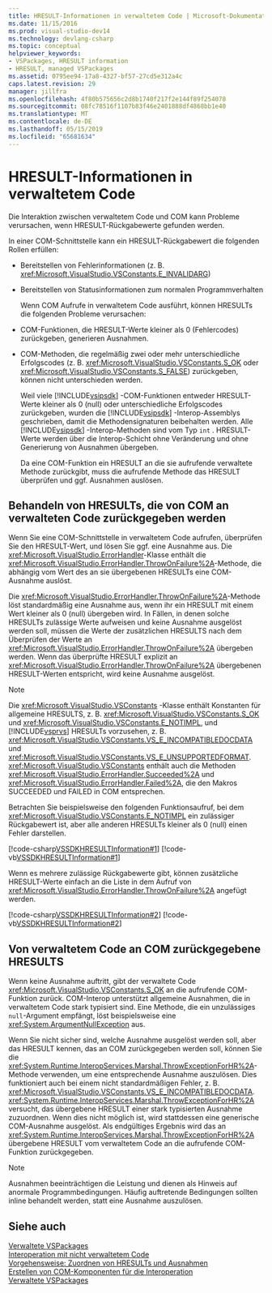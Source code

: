 ```yaml
---
title: HRESULT-Informationen in verwaltetem Code | Microsoft-Dokumentation
ms.date: 11/15/2016
ms.prod: visual-studio-dev14
ms.technology: devlang-csharp
ms.topic: conceptual
helpviewer_keywords:
- VSPackages, HRESULT information
- HRESULT, managed VSPackages
ms.assetid: 0795ee94-17a8-4327-bf57-27cd5e312a4c
caps.latest.revision: 29
manager: jillfra
ms.openlocfilehash: 4f80b575656c2d8b1740f217f2e144f89f254078
ms.sourcegitcommit: 08fc78516f1107b83f46e2401888df4868bb1e40
ms.translationtype: MT
ms.contentlocale: de-DE
ms.lasthandoff: 05/15/2019
ms.locfileid: "65681634"
---
```

# <a name="hresult-information-in-managed-code"></a>HRESULT-Informationen in verwaltetem Code
Die Interaktion zwischen verwaltetem Code und COM kann Probleme verursachen, wenn HRESULT-Rückgabewerte gefunden werden.  
  
 In einer COM-Schnittstelle kann ein HRESULT-Rückgabewert die folgenden Rollen erfüllen:  
  
- Bereitstellen von Fehlerinformationen (z. B. <xref:Microsoft.VisualStudio.VSConstants.E_INVALIDARG>)  
  
- Bereitstellen von Statusinformationen zum normalen Programmverhalten  
  
  Wenn COM Aufrufe in verwaltetem Code ausführt, können HRESULTs die folgenden Probleme verursachen:  
  
- COM-Funktionen, die HRESULT-Werte kleiner als 0 (Fehlercodes) zurückgeben, generieren Ausnahmen.  
  
- COM-Methoden, die regelmäßig zwei oder mehr unterschiedliche Erfolgscodes (z. B. <xref:Microsoft.VisualStudio.VSConstants.S_OK> oder <xref:Microsoft.VisualStudio.VSConstants.S_FALSE>) zurückgeben, können nicht unterschieden werden.  
  
  Weil viele [!INCLUDE[vsipsdk](../includes/vsipsdk-md.md)] -COM-Funktionen entweder HRESULT-Werte kleiner als 0 (null) oder unterschiedliche Erfolgscodes zurückgeben, wurden die [!INCLUDE[vsipsdk](../includes/vsipsdk-md.md)] -Interop-Assemblys geschrieben, damit die Methodensignaturen beibehalten werden. Alle [!INCLUDE[vsipsdk](../includes/vsipsdk-md.md)] -Interop-Methoden sind vom Typ `int` . HRESULT-Werte werden über die Interop-Schicht ohne Veränderung und ohne Generierung von Ausnahmen übergeben.  
  
  Da eine COM-Funktion ein HRESULT an die sie aufrufende verwaltete Methode zurückgibt, muss die aufrufende Methode das HRESULT überprüfen und ggf. Ausnahmen auslösen.  
  
## <a name="handling-hresults-returned-to-managed-code-from-com"></a>Behandeln von HRESULTs, die von COM an verwalteten Code zurückgegeben werden  
 Wenn Sie eine COM-Schnittstelle in verwaltetem Code aufrufen, überprüfen Sie den HRESULT-Wert, und lösen Sie ggf. eine Ausnahme aus. Die <xref:Microsoft.VisualStudio.ErrorHandler>-Klasse enthält die <xref:Microsoft.VisualStudio.ErrorHandler.ThrowOnFailure%2A>-Methode, die abhängig vom Wert des an sie übergebenen HRESULTs eine COM-Ausnahme auslöst.  
  
 Die <xref:Microsoft.VisualStudio.ErrorHandler.ThrowOnFailure%2A>-Methode löst standardmäßig eine Ausnahme aus, wenn ihr ein HRESULT mit einem Wert kleiner als 0 (null) übergeben wird. In Fällen, in denen solche HRESULTs zulässige Werte aufweisen und keine Ausnahme ausgelöst werden soll, müssen die Werte der zusätzlichen HRESULTS nach dem Überprüfen der Werte an <xref:Microsoft.VisualStudio.ErrorHandler.ThrowOnFailure%2A> übergeben werden. Wenn das überprüfte HRESULT explizit an <xref:Microsoft.VisualStudio.ErrorHandler.ThrowOnFailure%2A> übergebenen HRESULT-Werten entspricht, wird keine Ausnahme ausgelöst.  
  
> [!NOTE]
> Die <xref:Microsoft.VisualStudio.VSConstants> -Klasse enthält Konstanten für allgemeine HRESULTS, z. B. <xref:Microsoft.VisualStudio.VSConstants.S_OK> und <xref:Microsoft.VisualStudio.VSConstants.E_NOTIMPL>, und [!INCLUDE[vsprvs](../includes/vsprvs-md.md)] HRESULTs vorzusehen, z. B. <xref:Microsoft.VisualStudio.VSConstants.VS_E_INCOMPATIBLEDOCDATA> und <xref:Microsoft.VisualStudio.VSConstants.VS_E_UNSUPPORTEDFORMAT>. <xref:Microsoft.VisualStudio.VSConstants> enthält auch die Methoden <xref:Microsoft.VisualStudio.ErrorHandler.Succeeded%2A> und <xref:Microsoft.VisualStudio.ErrorHandler.Failed%2A>, die den Makros SUCCEEDED und FAILED in COM entsprechen.  
  
 Betrachten Sie beispielsweise den folgenden Funktionsaufruf, bei dem <xref:Microsoft.VisualStudio.VSConstants.E_NOTIMPL> ein zulässiger Rückgabewert ist, aber alle anderen HRESULTs kleiner als 0 (null) einen Fehler darstellen.  
  
 [!code-csharp[VSSDKHRESULTInformation#1](../snippets/csharp/VS_Snippets_VSSDK/vssdkhresultinformation/cs/vssdkhresultinformationpackage.cs#1)]
 [!code-vb[VSSDKHRESULTInformation#1](../snippets/visualbasic/VS_Snippets_VSSDK/vssdkhresultinformation/vb/vssdkhresultinformationpackage.vb#1)]  
  
 Wenn es mehrere zulässige Rückgabewerte gibt, können zusätzliche HRESULT-Werte einfach an die Liste in dem Aufruf von <xref:Microsoft.VisualStudio.ErrorHandler.ThrowOnFailure%2A> angefügt werden.  
  
 [!code-csharp[VSSDKHRESULTInformation#2](../snippets/csharp/VS_Snippets_VSSDK/vssdkhresultinformation/cs/vssdkhresultinformationpackage.cs#2)]
 [!code-vb[VSSDKHRESULTInformation#2](../snippets/visualbasic/VS_Snippets_VSSDK/vssdkhresultinformation/vb/vssdkhresultinformationpackage.vb#2)]  
  
## <a name="returning-hresults-to-com-from-managed-code"></a>Von verwaltetem Code an COM zurückgegebene HRESULTS  
 Wenn keine Ausnahme auftritt, gibt der verwaltete Code <xref:Microsoft.VisualStudio.VSConstants.S_OK> an die aufrufende COM-Funktion zurück. COM-Interop unterstützt allgemeine Ausnahmen, die in verwaltetem Code stark typisiert sind. Eine Methode, die ein unzulässiges `null`-Argument empfängt, löst beispielsweise eine <xref:System.ArgumentNullException> aus.  
  
 Wenn Sie nicht sicher sind, welche Ausnahme ausgelöst werden soll, aber das HRESULT kennen, das an COM zurückgegeben werden soll, können Sie die <xref:System.Runtime.InteropServices.Marshal.ThrowExceptionForHR%2A>-Methode verwenden, um eine entsprechende Ausnahme auszulösen. Dies funktioniert auch bei einem nicht standardmäßigen Fehler, z. B. <xref:Microsoft.VisualStudio.VSConstants.VS_E_INCOMPATIBLEDOCDATA>. <xref:System.Runtime.InteropServices.Marshal.ThrowExceptionForHR%2A> versucht, das übergebene HRESULT einer stark typisierten Ausnahme zuzuordnen. Wenn dies nicht möglich ist, wird stattdessen eine generische COM-Ausnahme ausgelöst. Als endgültiges Ergebnis wird das an <xref:System.Runtime.InteropServices.Marshal.ThrowExceptionForHR%2A> übergebene HRESULT vom verwaltetem Code an die aufrufende COM-Funktion zurückgegeben.  
  
> [!NOTE]
> Ausnahmen beeinträchtigen die Leistung und dienen als Hinweis auf anormale Programmbedingungen. Häufig auftretende Bedingungen sollten inline behandelt werden, statt eine Ausnahme auszulösen.  
  
## <a name="see-also"></a>Siehe auch  
 [Verwaltete VSPackages](../misc/managed-vspackages.md)   
 [Interoperation mit nicht verwaltetem Code](https://msdn.microsoft.com/library/ccb68ce7-b0e9-4ffb-839d-03b1cd2c1258)   
 [Vorgehensweise: Zuordnen von HRESULTs und Ausnahmen](https://msdn.microsoft.com/library/610b364b-2761-429d-9c4a-afbc3e66f1b9)   
 [Erstellen von COM-Komponenten für die Interoperation](https://msdn.microsoft.com/7a2c657a-cfef-40f0-bed3-7c2c0ac4abdf)   
 [Verwaltete VSPackages](../misc/managed-vspackages.md)
